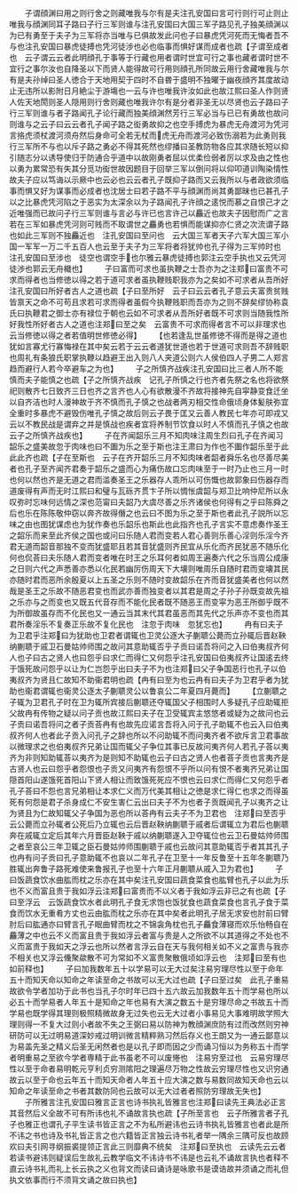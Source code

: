 <!-- { "loadSidebar": true } -->
　　子谓顔渊曰用之则行舍之则藏唯我与尔有是夫注孔安国曰言可行则行可止则止唯我与顔渊同耳子路曰子行三军则谁与注孔安国曰大国三军子路见孔子独美顔渊以为已有勇至于夫子为三军将亦当唯与已俱故发此问也子曰暴虎凭河死而无悔者吾不与也注孔安国曰暴虎徒搏也凭河徒渉也必也临事而惧好谋而成者也疏【子谓至成者也　云子谓云云者此明顔孔于事等于行藏也用者谓时世宜可行之事也藏者谓时世不宜行之事尔汝也自降圣以下而贤人能得故可行用则顔孔所同故云用行舍藏唯我与尔有是夫孙绰曰圣人徳合于天地用契于四时不自昬于盛明不独曜于幽夜顔齐其度故动止无违所以影附日月絶尘于游塲也一云与许也唯我许汝如此也故江熙曰圣人作则贤人佐天地閍则圣人隠用则行舍则藏也唯我许尔有是分者非圣无以尽贤也云子路曰子行三军则谁与者子路闻孔子论行藏而独美顔渊然芳行三军必当与已已有勇故也故问则谁与之云子曰云云者孔子闻子路之衒勇故抑之也空手搏虎为暴虎无舟渡河为凭河言挌虎须杖渡河须舟然后身命可全若无杖而虎无舟而渡河必致伤溺若为此勇则我行三军所不与也以斥子路之勇必不得其死然也缪播曰圣教防物各应其求随长短以抑引随志分以诱导使归于防通合乎道中以故刚勇者屈以优柔俭弱者厉以求及由之性也以勇为累常恐有失其分觅功衒世故因题目于回举三军以倒问将以仰叩道训陶染情性故夫子应以笃诲以示厥中也云必也云云者孔子既抑子路而又云我所以与者政欲须临事而惧又好为谋事而必成者也沈居士曰若子路不平与顔渊而尚其勇鄙昧也已甚孔子以之比暴虎凭河陷之于恶实为太深余以为子路闻孔子许顔之逺悦而慕之自恨己才之近唯强而已故问子行三军则谁与言必与许已也言许己以麤近也故夫子因慰而广之言若在三军如暴虎凭河则可贱而不取谓世之麤勇也若惧而能谋抑亦仁贤之次流谓子路也如此三军则不独麤近也　注孔安国曰至问也　云大国三军者天子六军大国三军小国一军军一万二千五百人也云至于夫子为三军将者将犹帅也孔子得为三军帅时也　注孔安国曰至涉也　徒空也谓空手也尔雅云暴虎徒搏也郭注云空手执也又云凭河徒渉也郭云无舟檝也】
　　子曰富而可求也虽执鞭之士吾亦为之注郑曰富贵不可求而得者也当修徳以得之若于道可求者虽执鞭贱职我亦为之矣如不可求者从吾所好注孔安国曰所好者古人之道也疏【子曰至所好　云子曰云云者孔子意云夫富贵贫贱皆禀天之命不可苟且求若可求而得者虽假今执鞭贱职而吾亦为之则不辞矣缪协称袁氏曰执鞭君之御士亦有禄位于朝也云如不可求者从吾所好者既不可求则当随我性所好我性所好者古人之道也注郑曰至之矣　云富贵不可求而得者言不可以非理求也云当修徳以得之者若值明世修徳必得】
　　【也若逢乱世虽修徳不得而是得之道也犹如言寡尤行寡悔禄在其中矣云若于云云者道犹世道也若于世道可求则吾不辞贱职也周礼有条狼氏职掌执鞭以趋避王出入则八人夹道公则六人侯伯四人子男二人郑言趋而避行人若今卒避车之为也】
　　子之所慎齐战疾注孔安国曰比三者人所不能慎而夫子能慎之也疏【子之所慎齐战疾　记孔子所慎之行也齐者先祭之名也将欲祭祀则散齐七日致齐三日也齐之言齐也人心有欲散漫不齐故将接神先自寜静变食迁坐以自齐洁也时人漫神故于齐不慎而孔子慎之也战者两刃相交性命俄顷身体髪肤弥宜全重时多暴虎不避毁伤唯孔子慎之故后则云子畏于匡又云善人教民七年亦可即戎又云以不教民战是谓弃之并是慎战也疾者宜将养制节饮食以时人不慎而孔子慎之也故云子之所慎齐战疾也】
　　子在齐闻韶乐三月不知肉味注周生烈曰孔子在齐闻习韶乐之盛美故忽于肉味也曰不圗为乐之至于斯也注王肃曰为作也不圗作韶乐至于此此此齐也疏【子在至斯也　云子在齐开韶乐三月不知肉味者韶者舜乐名也尽善尽美者也孔子至齐闻齐君奏于韶乐之盛而心为痛伤故口忘肉味至于一时乃止也三月一时也何以然也齐是无道之君而滥奏圣王之乐器存人乖所以可伤慨也故郭象曰伤器存而道废得有声而无时江熙曰和璧与瓦砾齐贯卞子所以惆怅虞韶与郑卫比响仲尼所以永叹弥时忘味何远情之深也范甯曰夫韶乃大虞尽善之乐齐诸侯也何得有之乎曰陈舜之后也乐在陈陈敬仲窃以奔齐故得僭之也云曰不图为乐之至于斯也者此孔子説所以忘味之由也图犹谋虑也为犹作奏也乐韶乐也斯此也此指齐也孔子言实不意虑奏作圣王之韶乐而来至此齐侯之国也或问曰乐随人君而变若人君心善则乐善心淫则乐淫今齐君无道而韶音那独不变而犹盛耶且若其音犹盛则齐民宜从乐化而齐民犹恶不随乐化何也侃荅曰夫乐随人君而变者唯在时王之乐耳何者如周王遍奏六代之乐当周公成康之日则六代之声悉善亦悉以化民若幽厉伤周天下大壊则唯周乐自随时君而变壊其民亦随时君而恶所余殷夏以上五圣之乐则不随时变故韶乐在齐而音犹盛美者也何以然哉是圣王之乐故不随恶君变也而武亦善而独变者以其君是周之子孙子孙既变故先祖之乐亦与之而变也又既五代音存而不能化民者既不随恶王而变寜为恶王所御乎既不为所御故虽存而不化民也又一通云当其末代其君虽恶而其先代之乐声亦不变也而其君所奏淫乐不复奏正乐故不复化民也　注忽于肉味　忽犹忘也】
　　冉有曰夫子为卫君乎注郑曰为犹助也卫君者谓辄也卫灵公逐大子蒯聩公薨而立孙辄后晋赵鞅纳蒯聩于戚卫石曼姑帅师围之故问其意助辄否乎子贡曰诺吾将问之入曰伯夷叔齐何人也子曰古之贤人也曰怨乎曰求仁而得仁又何怨乎注孔安国曰伯夷叔齐让国逺去终于饿死故问怨乎以让为仁岂怨乎出曰夫子不为也注郑曰父子争国恶行也孔子以伯夷叔齐为贤且仁故知不助衞君明也疏【冉有曰至为也云冉有曰夫子为卫君乎者为犹助也衞君谓辄也衞灵公逐太子蒯聩灵公以鲁哀公二年夏四月薨而】
　　【立蒯聩之子辄为卫君孔子时在卫为辄所宾接后蒯聩还夺辄国父子相围时人多疑孔子应助辄拒父故冉有传物之疑以问子贡也故江熙曰夫子在卫受辄宾主悠悠者或疑为之故问也云子贡曰诺吾将问之者子贡荅冉有也故先应诺言吾将入问于孔子助辄不也云入曰伯夷叔齐何人也者此子贡入问孔子之辞也所以不问助辄不而问夷齐者不欲斥言卫君事故以微理求之也伯夷叔齐兄弟让国而辄父子争位其事已反故问夷齐何人若孔子荅以夷齐为非则知助辄荅以夷齐为是则知不助辄也云子曰古之贤人也者荅子贡也言夷齐是古贤人也云曰怨乎者怨恨也子贡又问夷齐有怨恨不乎所以问有恨不者夷齐兄弟让国隠首阳山遂饿死首阳山下贤人相让而致饿死死应不恨也云曰求仁而得仁又何怨乎者孔子荅曰不怨也言兄弟相让本求仁义而万代美其相让之徳是求仁得仁也求之而得虽死有何怨是君子杀身成仁不安生害仁云出曰夫子不为也者子贡既闻孔子以夷齐之让为贤且为仁故知辄父子争国为恶也所以荅冉有云夫子不为卫君也　注郑曰至否乎　云公薨而立孙辄者公死后乃立辄也云后晋赵鞅纳蒯聩于戚者后谓辄立为君后也蒯聩奔在戚辄立定后其年六月晋臣赵鞅于戚以纳蒯聩遂入卫夺辄位也云卫石曼姑帅师围之者至哀公三年卫辄之臣石曼姑帅师围蒯聩于戚也云故问其意助辄否乎者其其孔子也冉有问子贡曰孔子意助辄不也哀以二年孔子在卫至十一年反鲁至十五年冬蒯聩乃胜辄出奔鲁子路死难使来鲁报孔子也至十六年正月蒯聩从戚入卫为君也】
　　子曰饭蔬食饮水曲肱而枕之乐亦在其中矣注孔安国曰蔬食菜食也肱臂也孔子以此为乐也不义而富且贵于我如浮云注郑曰富贵而不以义者于我如浮云非已之有也疏【子曰至浮云　云饭蔬食饮水者此明孔子食无求饱也饭犹食也蔬食菜食也言孔子食于菜食而饮水无重肴方丈也云由肱而枕之乐亦在其中矣者此明孔子居无求安也肘前曰臂肘后曰肱通亦曰臂言孔子眠曲臂而枕之不锦衾角枕也孔子麤食薄寝而欢乐怡畅自在麤薄之中也云不义而富且贵于我如浮云者富与贵是人之所欲不以其道得之不处也不义而富贵于我如天之浮云也所以然者言浮云自在天与我何相关如不义之富贵与我亦不相关也又浮云儵聚歘散不可为常如不义富贵聚散俄顷如浮云也　注郑曰至有也　如前释也】
　　子曰加我数年五十以学易可以无大过矣注易穷理尽性以至于命年五十而知天命以知命之年读至命之书故可以无大过也疏【子曰至过矣　此孔子重易故欲令学者加功于此书也当孔子尔时年已四十五六故云加我数年五十而学易也所以必五十而学易者人年五十是知命之年也易有大演之数五十是穷理尽命之书故五十而学易也既学得其理则极照精微故身无过失也云无大过者小事易见大事难明故学照大理则得一不复大过则小者故不失之王弼曰易以防神为教顔渊庶防有过而改然则穷神研防可以无过明易道深妙戒过明训微言精粹熟习然后存义也王朗又为一通云鄙意以为易盖先圣之精义后圣无闲然者也是以孔子即而因之少而诵习恒以为务称五十而学者明重易之至欲今学者専精于此书虽老不可以废惓也　注易穷至过也　云易穷理尽性以至于命者易明乾元亨利贞穷测隂阳之理遍尽万物之性故云穷理尽性也又识穷通故云以至于命也云年五十而知天命者人年五十应大演之数与易数同故知天命也云以知命之年读至命之书者其数防同也云故可以无大过者者照防穷理故无失也】
　　子所雅言注孔安国曰雅言正言也诗书执礼皆雅言也注郑曰读先王典法必正言其音然后义全故不可有所讳也礼不诵故言执也疏【子所至言也　云子所雅言者子孔子也雅正也谓孔子平生读书皆正言之不为私所避讳也云诗书执礼皆雅言也者此是所不讳之书也诗及书礼皆正言之也六籍皆正言独云诗书礼者举一隅余三隅可反也故顾欢曰夫引网寻纲振裘提领正言此三则靡典不统矣　注郑曰至执也　云读先云云者若读书避讳则疑误后生故礼云教学临文不讳诗书不讳是也云礼不诵故言执也者释不直云诗书礼而礼上长云执之义也背文而读曰诵诗是咏歌书是谟诰故并须诵之而礼但执文依事而行不须背文诵之故曰执也】
